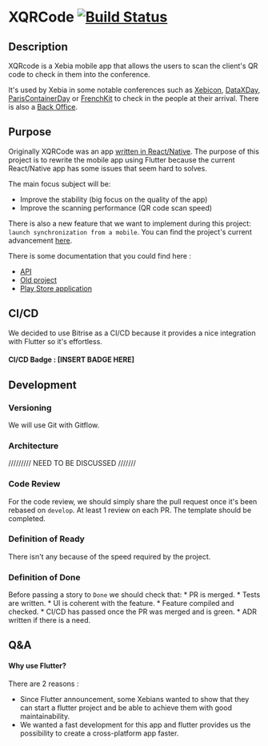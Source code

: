 # XQRCode [![Build Status](https://app.bitrise.io/app/63f45c57f25a2e7c/status.svg?token=NkeyJSF5Qm1acZW8xPLs_g&branch=develop)](https://app.bitrise.io/app/63f45c57f25a2e7c)

## Description

XQRcode is a Xebia mobile app that allows the users to scan the client's QR code to check in them into the conference.

It's used by Xebia in some notable conferences such as [Xebicon](https://xebicon.fr/), [DataXDay](https://dataxday.fr/), [ParisContainerDay](https://paris-container-day.fr/) or [FrenchKit](https://frenchkit.fr/) to check in the people at their arrival.
There is also a [Back Office](https://admin.dev.xqrcode.fr/xebia/events).

## Purpose

Originally XQRCode was an app [written in React/Native](https://github.com/xebia-france/x-qrcode-mobile).
The purpose of this project is to rewrite the mobile app using Flutter because the current React/Native app has some issues that seem hard to solves.

The main focus subject will be: 
  * Improve the stability (big focus on the quality of the app)
  * Improve the scanning performance (QR code scan speed)

There is also a new feature that we want to implement during this project: `launch synchronization from a mobile`.
You can find the project's current advancement [here](https://trello.com/b/jdO1KNL2/x-qr-code).

There is some documentation that you could find here :
 * [API](https://github.com/xebia-france/x-qrcode-api/blob/multitenant/README.MD)
 * [Old project](https://github.com/xebia-france/x-qrcode-mobile/blob/master/README.md)
 * [Play Store application](https://play.google.com/store/apps/details?id=com.x_qrcode_mobile)

## CI/CD

We decided to use Bitrise as a CI/CD because it provides a nice integration with Flutter so it's effortless.
#### CI/CD Badge : [INSERT BADGE HERE]

## Development
### Versioning
We will use Git with Gitflow.

### Architecture
///////// NEED TO BE DISCUSSED ///////

### Code Review
For the code review, we should simply share the pull request once it's been rebased on `develop`. At least 1 review on each PR.
The template should be completed.

### Definition of Ready
There isn't any because of the speed required by the project.

### Definition of Done
Before passing a story to `Done` we should check that:
    * PR is merged.
    * Tests are written.
    * UI is coherent with the feature.
    * Feature compiled and checked.
    * CI/CD has passed once the PR was merged and is green.
    * ADR written if there is a need.

## Q&A

#### Why use Flutter?
There are 2 reasons :
  * Since Flutter announcement, some Xebians wanted to show that they can start a flutter project and be able to achieve them with good maintainability.
  * We wanted a fast development for this app and flutter provides us the possibility to create a cross-platform app faster.
